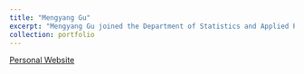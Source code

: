 ```yaml
---
title: "Mengyang Gu"
excerpt: "Mengyang Gu joined the Department of Statistics and Applied Probability at the University of California, Santa Barbara as an assistant professor in 2019. Prior to this appointment, he received his bachelor's degree at Zhejiang University in 2012 and doctorate at Duke University in 2016. He worked as an assistant research professor in the Department of Applied Mathematics and Statistics at Johns Hopkins University from 2016 to 2019.<br/><img src='/images/mengyang_gu.png' width='200' height='200' align='right'>"
collection: portfolio
---
```


[Personal Website](https://sites.google.com/site/michaelmengyanggu)
